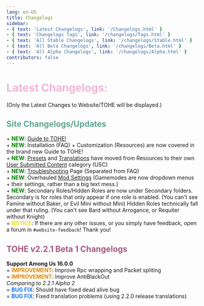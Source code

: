 ```yaml
---
lang: en-US
title: Changelogs
sidebar:
- { text: 'Latest Changelogs', link: '/Changelogs.html' }
- { text: 'Changelogs Tags', link: '/changelogs/Tags.html' }
- { text: 'All Stable Changelogs', link: '/changelogs/Stable.html' }
- { text: 'All Beta Changelogs', link: '/changelogs/Beta.html' }
- { text: 'All Alpha Changelogs', link: '/changelogs/Alpha.html' }
contributors: false
---
```


# <font color=#f0b6d5>Latest Changelogs:</font>

(Only the Latest Changes to Website/TOHE will be displayed.)

## <font color=#5ea692>Site Changelogs/Updates</font>

\+ <font color=green><b>NEW</b></font>: [Guide to TOHE!](/Guide.html)<br>
\+ <font color=green><b>NEW</b></font>: Installation (FAQ) + Customization (Resources) are now covered in the brand new Guide to TOHE!<br>
\+ <font color=green><b>NEW</b></font>: [Presets](/usc/Presets.html) and [Translations](/usc/Translations.html) have moved from Resources to their own [User Submitted Content](/USC.html) category (USC)<br>
\+ <font color=green><b>NEW</b></font>: [Troubleshooting](/Troubleshooting.html) Page (Separated from FAQ)<br>
\+ <font color=green><b>NEW</b></font>: Overhauled [Mod Settings](/options/Settings/Mod.html) (Gamemodes are now dropdown menus + their settings, rather than a big text mess.)<br>
\+ <font color=green><b>NEW</b></font>: Secondary Roles/Hidden Roles are now under Secondary folders. Secondary is for roles that only appear if one role is enabled. (You can't see Famine without Baker, or Evil Mini without Mini) Hidden Roles technically fall under that ruling. (You can't see Bard without Arrogance, or Requiter without Knight)<br>
= <font color=#ece218><b>NOTICE</b></font>: If there are any other issues, or you simply have feedback, open a forum in `#website-feedback`! Thank you!<br>

## <font color=#a65a80>TOHE v2.2.1 Beta 1 Changelogs</font>

<b>Support Among Us 16.0.0</b><br>
= <font color=#e08709><b>IMPROVEMENT</b></font>: Improve Rpc wrapping and Packet spliting<br>
= <font color=#e08709><b>IMPROVEMENT</b></font>: Improve AntiBlackOut<br>
<i>Comparing to 2.2.1 Alpha 2</i><br>
= <font color=#1376f0><b>BUG FIX</b></font>: Should have fixed dead alive bug<br>
= <font color=#1376f0><b>BUG FIX</b></font>: Fixed translation problems (using 2.2.0 release translations)<br>